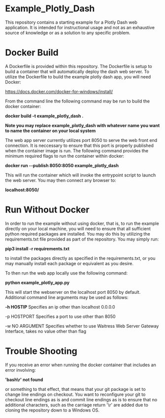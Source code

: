 # Example_Plotly_Dash

This repository contains a starting example for a Plotly Dash web application. It is intended for instructional usage and not as an exhaustive source of knowledge or as a solution to any specific problem.

# Docker Build
A Dockerfile is provided within this repository. The Dockerfile is setup to build a container that will automatically deploy the
dash web server. To utilize the Dockerfile to build the example plotly dash app, you will need Docker:

https://docs.docker.com/docker-for-windows/install/

From the command line the following command may be run to build the docker container:

**docker build -t example_plotly_dash .**

**Note you may replace example_plotly_dash with whatever name you want to name the container on your local system**

The web app server currently utilizes port 8050 to serve the web front end connection. It is neccessary to ensure that this port is properly published
when the container image is run. The following command provides the minimum required flags to run the container within docker:

**docker run --publish 8050:8050 example_plotly_dash**

This will run the container which will invoke the entrypoint script to launch the web server. You may then connect any browser to:

**localhost:8050/**

# Run Without Docker
In order to run the example without using docker, that is, to run the example directly on your local machine, you will need to ensure
that all sufficient python required packages are installed. You may do this by utilizing the requirements.txt file provided as part
of the repository. You may simply run:

**pip3 install -r requirements.txt**

to install the packages directly as specified in the requirements.txt, or you may manually install each package or equivalent as you desire.

To then run the web app locally use the following command:

**python example_plotly_app.py**

This will start the webserver on the localhost port 8050 by default. Additional command line arguments may be used as follows:

**-h HOSTIP**
Specifies an ip other than localhost 0.0.0.0

-p HOSTPORT
Specifies a port to use other than 8050

-w NO ARGUMENT
Specifies whether to use Waitress Web Server Gateway Interface, takes no value other than flag

# Trouble Shooting
If you receive an error when running the docker container that includes an error involving:

**'bash\r' not found**

or something to that effect, that means that your git package is set to change line endings on checkout. You want to reconfigure your git
to checkout line endings as is and commit line endings as is to ensure that no additional characters, such as the carriage return '\r' are
added due to cloning the repository down to a Windows OS.